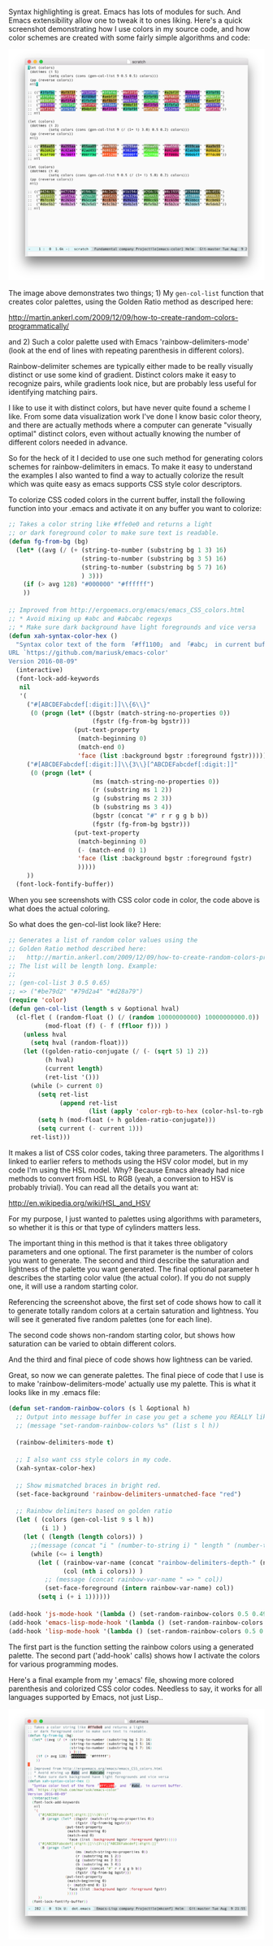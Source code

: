 Syntax highlighting is great. Emacs has lots of modules for such. And
Emacs extensibility allow one to tweak it to ones liking. Here's a
quick screenshot demonstrating how I use colors in my source code, and
how color schemes are created with some fairly simple algorithms and
code:

![](scratch.png?raw=true)

The image above demonstrates two things; 1) My `gen-col-list` function
that creates color palettes, using the Golden Ratio method as
descriped here:

http://martin.ankerl.com/2009/12/09/how-to-create-random-colors-programmatically/

and 2) Such a color palette used with Emacs 'rainbow-delimiters-mode'
(look at the end of lines with repeating parenthesis in different colors).

Rainbow-delimiter schemes are typically either made to be really
visually distinct or use some kind of gradient. Distinct colors make
it easy to recognize pairs, while gradients look nice, but are
probably less useful for identifying matching pairs.

I like to use it with distinct colors, but have never quite found a
scheme I like. From some data visualization work I've done I know
basic color theory, and there are actually methods where a computer
can generate "visually optimal" distinct colors, even without actually
knowing the number of different colors needed in advance.

So for the heck of it I decided to use one such method for generating
colors schemes for rainbow-delimiters in emacs. To make it easy to
understand the examples I also wanted to find a way to actually
colorize the result which was quite easy as emacs supports CSS style
color descriptors.

To colorize CSS coded colors in the current buffer, install the
following function into your .emacs and activate it on any buffer you
want to colorize:

```lisp
;; Takes a color string like #ffe0e0 and returns a light
;; or dark foreground color to make sure text is readable.
(defun fg-from-bg (bg)
  (let* ((avg (/ (+ (string-to-number (substring bg 1 3) 16)
                    (string-to-number (substring bg 3 5) 16)
                    (string-to-number (substring bg 5 7) 16)
                    ) 3)))
    (if (> avg 128) "#000000" "#ffffff")
    ))

;; Improved from http://ergoemacs.org/emacs/emacs_CSS_colors.html
;; * Avoid mixing up #abc and #abcabc regexps
;; * Make sure dark background have light foregrounds and vice versa
(defun xah-syntax-color-hex ()
  "Syntax color text of the form 「#ff1100」 and 「#abc」 in current buffer.
URL `https://github.com/mariusk/emacs-color'
Version 2016-08-09"
  (interactive)
  (font-lock-add-keywords
   nil
   '(
     ("#[ABCDEFabcdef[:digit:]]\\{6\\}"
      (0 (progn (let* ((bgstr (match-string-no-properties 0))
                       (fgstr (fg-from-bg bgstr)))
                  (put-text-property
                   (match-beginning 0)
                   (match-end 0)
                   'face (list :background bgstr :foreground fgstr))))))
     ("#[ABCDEFabcdef[:digit:]]\\{3\\}[^ABCDEFabcdef[:digit:]]"
      (0 (progn (let* (
                       (ms (match-string-no-properties 0))
                       (r (substring ms 1 2))
                       (g (substring ms 2 3))
                       (b (substring ms 3 4))
                       (bgstr (concat "#" r r g g b b))
                       (fgstr (fg-from-bg bgstr)))
                  (put-text-property
                   (match-beginning 0)
                   (- (match-end 0) 1)
                   'face (list :background bgstr :foreground fgstr)
                   )))))
     ))
  (font-lock-fontify-buffer))
```
      
When you see screenshots with CSS color code in color, the code above
is what does the actual coloring.

So what does the gen-col-list look like? Here:

```lisp
;; Generates a list of random color values using the
;; Golden Ratio method described here:
;;   http://martin.ankerl.com/2009/12/09/how-to-create-random-colors-programmatically/
;; The list will be length long. Example:
;;
;; (gen-col-list 3 0.5 0.65)
;; => ("#be79d2" "#79d2a4" "#d28a79")
(require 'color)
(defun gen-col-list (length s v &optional hval)
  (cl-flet ( (random-float () (/ (random 10000000000) 10000000000.0))
          (mod-float (f) (- f (ffloor f))) )
    (unless hval
      (setq hval (random-float)))
    (let ((golden-ratio-conjugate (/ (- (sqrt 5) 1) 2))
          (h hval)
          (current length)
          (ret-list '()))
      (while (> current 0)
        (setq ret-list
              (append ret-list 
                      (list (apply 'color-rgb-to-hex (color-hsl-to-rgb h s v)))))
        (setq h (mod-float (+ h golden-ratio-conjugate)))
        (setq current (- current 1)))
      ret-list)))
```
      
It makes a list of CSS color codes, taking three parameters. The
algorithms I linked to earlier refers to methods using the HSV color
model, but in my code I'm using the HSL model. Why? Because Emacs
already had nice methods to convert from HSL to RGB (yeah, a
conversion to HSV is probably trivial). You can read all the details
you want at:

http://en.wikipedia.org/wiki/HSL_and_HSV

For my purpose, I just wanted to palettes using algorithms with
parameters, so whether it is this or that type of cylinders matters
less.

The important thing in this method is that it takes three obligatory
parameters and one optional. The first parameter is the number of
colors you want to generate. The second and third describe the
saturation and lightness of the palette you want generated. The final
optional parameter h describes the starting color value (the actual
color). If you do not supply one, it will use a random starting color.

Referencing the screenshot above, the first set of code shows how to
call it to generate totally random colors at a certain saturation and
lightness. You will see it generated five random palettes (one for
each line).

The second code shows non-random starting color, but shows how
saturation can be varied to obtain different colors.

And the third and final piece of code shows how lightness can be
varied.

Great, so now we can generate palettes. The final piece of code that I
use is to make 'rainbow-delimiters-mode' actually use my palette. This
is what it looks like in my .emacs file:

```lisp
(defun set-random-rainbow-colors (s l &optional h)
  ;; Output into message buffer in case you get a scheme you REALLY like.
  ;; (message "set-random-rainbow-colors %s" (list s l h))
  
  (rainbow-delimiters-mode t)

  ;; I also want css style colors in my code.
  (xah-syntax-color-hex)
  
  ;; Show mismatched braces in bright red.
  (set-face-background 'rainbow-delimiters-unmatched-face "red")

  ;; Rainbow delimiters based on golden ratio
  (let ( (colors (gen-col-list 9 s l h))
         (i 1) )
    (let ( (length (length colors)) )
      ;;(message (concat "i " (number-to-string i) " length " (number-to-string length)))
      (while (<= i length) 
        (let ( (rainbow-var-name (concat "rainbow-delimiters-depth-" (number-to-string i) "-face"))
               (col (nth i colors)) )
          ;; (message (concat rainbow-var-name " => " col))
          (set-face-foreground (intern rainbow-var-name) col))
        (setq i (+ i 1))))))

(add-hook 'js-mode-hook '(lambda () (set-random-rainbow-colors 0.5 0.49)))
(add-hook 'emacs-lisp-mode-hook '(lambda () (set-random-rainbow-colors 0.5 0.49)))
(add-hook 'lisp-mode-hook '(lambda () (set-random-rainbow-colors 0.5 0.49)))
```

The first part is the function setting the rainbow colors using a
generated palette. The second part ('add-hook' calls) shows how I
activate the colors for various programming modes.

Here's a final example from my '.emacs' file, showing more colored
parenthesis and colorized CSS color codes. Needless to say, it works
for all languages supported by Emacs, not just Lisp..

![](dotemacs.png?raw=true)
